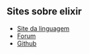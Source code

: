 ## Sites sobre elixir

-  [Site da linguagem](https://elixir-lang.org/)
 - [Forum](https://elixirforum.com/)
 - [Github](https://github.com/elixir-lang/elixir)
